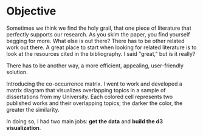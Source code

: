 # Objective

Sometimes we think we find the holy grail, that one piece of literature that perfectly supports our research. As you skim the paper, you find yourself begging for more. What else is out there? There has to be other related work out there. A great place to start when looking for related literature is to look at the resources cited in the bibliography. I said "great," but is it really?

There has to be another way, a more efficient, appealing, user-friendly solution.

Introducing the co-occurrence matrix. I went to work and developed a matrix diagram that visualizes overlapping topics in a sample of dissertations from my University. Each colored cell represents two published works and their overlapping topics; the darker the color, the greater the similarity.

In doing so, I had two main jobs: **get the data** and **build the d3 visualization**.

